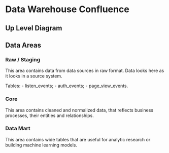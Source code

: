 # Data Warehouse Confluence 

## Up Level Diagram

## Data Areas

### Raw / Staging 

This area contains data from data sources in raw format. Data looks here as it looks in a source system.

Tables: 
    - listen_events;
    - auth_events;
    - page_view_events.

### Core

This area contains cleaned and normalized data, that reflects business processes, their entities and relationships. 

### Data Mart

This area contains wide tables that are useful for analytic research or building machine learning models.
